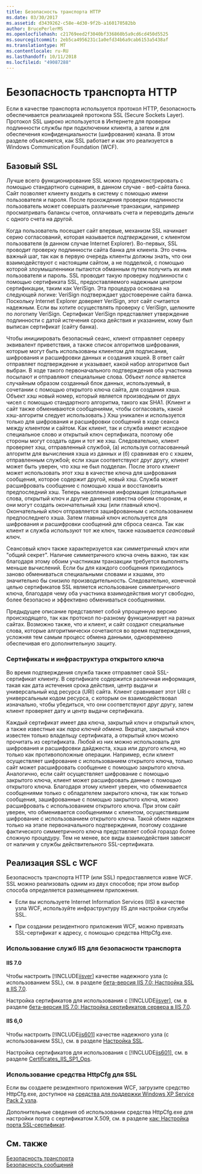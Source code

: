 ```yaml
---
title: Безопасность транспорта HTTP
ms.date: 03/30/2017
ms.assetid: d3439262-c58e-4d30-9f2b-a160170582bb
author: BrucePerlerMS
ms.openlocfilehash: c21769eed2f3040bf336860b5a9cd6cd450d5525
ms.sourcegitcommit: 2eb5ca4956231c1a0efd34b6a9cab6153a5438af
ms.translationtype: MT
ms.contentlocale: ru-RU
ms.lasthandoff: 10/11/2018
ms.locfileid: "49087288"
---
```

# <a name="http-transport-security"></a>Безопасность транспорта HTTP
Если в качестве транспорта используется протокол HTTP, безопасность обеспечивается реализацией протокола SSL (Secure Sockets Layer). Протокол SSL широко используется в Интернете для проверки подлинности службы при подключении клиента, а затем и для обеспечения конфиденциальности (шифрования) канала. В этом разделе объясняется, как SSL работает и как это реализуется в Windows Communication Foundation (WCF).  
  
## <a name="basic-ssl"></a>Базовый SSL  
 Лучше всего функционирование SSL можно продемонстрировать с помощью стандартного сценария, в данном случае - веб-сайта банка. Сайт позволяет клиенту входить в систему с помощью имени пользователя и пароля. После прохождения проверки подлинности пользователь может совершать различные транзакции, например просматривать балансы счетов, оплачивать счета и переводить деньги с одного счета на другой.  
  
 Когда пользователь посещает сайт впервые, механизм SSL начинает серию согласований, которая называется *подтверждения*, с клиентом пользователя (в данном случае Internet Explorer). Во-первых, SSL проводит проверку подлинности сайта банка для клиента. Это очень важный шаг, так как в первую очередь клиенты должны знать, что они взаимодействуют с настоящим сайтом, а не подделкой, с помощью которой злоумышленники пытаются обманным путем получить их имя пользователя и пароль. SSL проводит такую проверку подлинности с помощью сертификата SSL, предоставляемого надежным центром сертификации, таким как VeriSign. Эта процедура основана на следующей логике: VeriSign подтверждает удостоверение сайта банка. Поскольку Internet Explorer доверяет VeriSign, этот сайт считается надежным. Если вы хотите осуществлять проверку с VeriSign, щелкните по логотипу VeriSign. Сертификат VeriSign представляет утверждение подлинности с датой истечения срока действия и указанием, кому был выписан сертификат (сайту банка).  
  
 Чтобы инициировать безопасный сеанс, клиент отправляет серверу эквивалент приветствия, а также список алгоритмов шифрования, которые могут быть использованы клиентом для подписания, шифрования и расшифровки данных и создания хэшей. В ответ сайт отправляет подтверждение и указывает, какой набор алгоритмов был выбран. В ходе такого первоначального подтверждения оба участника посылают и отправляют специальные слова. Объект *nonce* является случайным образом созданный блок данных, используемый, в сочетании с помощью открытого ключа сайта, для создания хэша. Объект *хэш* новый номер, который является производным от двух чисел с помощью стандартного алгоритма, такого как SHA1. (Клиент и сайт также обмениваются сообщениями, чтобы согласовать, какой хэш-алгоритм следует использовать.) Хэш уникален и используется только для шифрования и расшифровки сообщений в ходе сеанса между клиентом и сайтом. Как клиент, так и служба имеют исходное специальное слово и открытый ключ сертификата, поэтому обе стороны могут создать один и тот же хэш. Следовательно, клиент проверяет хэш, отправленный службой, (а) используя согласованный алгоритм для вычисления хэша из данных и (б) сравнивая его с хэшем, отправленным службой; если хэши соответствуют друг другу, клиент может быть уверен, что хэш не был подделан. После этого клиент может использовать этот хэш в качестве ключа для шифрования сообщения, которое содержит другой, новый хэш. Служба может расшифровать сообщение с помощью хэша и восстановить предпоследний хэш. Теперь накопленная информация (специальные слова, открытый ключ и другие данные) известна обеим сторонам, и они могут создать окончательный хэш (или главный ключ). Окончательный ключ отправляется зашифрованным с использованием предпоследнего хэша. Затем главный ключ используется для шифрования и расшифровки сообщений для сброса сеанса. Так как клиент и служба используют тот же ключ, также называется *сеансовый ключ*.  
  
 Сеансовый ключ также характеризуется как симметричный ключ или "общий секрет". Наличие симметричного ключа очень важно, так как благодаря этому обоим участникам транзакции требуется выполнять меньше вычислений. Если бы для каждого сообщения приходилось заново обмениваться специальными словами и хэшами, это значительно бы снизило производительность. Следовательно, конечной целью сертификатов SSL является использование симметричного ключа, благодаря чему оба участника взаимодействия могут свободно, более безопасно и эффективно обмениваться сообщениями.  
  
 Предыдущее описание представляет собой упрощенную версию происходящего, так как протокол по-разному функционирует на разных сайтах. Возможно также, что и клиент, и сайт создают специальные слова, которые алгоритмически сочетаются во время подтверждения, усложняя тем самым процесс обмена данными, одновременно обеспечивая его дополнительную защиту.  
  
### <a name="certificates-and-public-key-infrastructure"></a>Сертификаты и инфраструктура открытого ключа  
 Во время подтверждения служба также отправляет свой SSL-сертификат клиенту. В сертификате содержится различная информация, такая как дата истечения срока действия, центр выдачи и универсальный код ресурса (URI) сайта. Клиент сравнивает этот URI с универсальным кодом ресурса, с которым он взаимодействовал изначально, чтобы убедиться, что они соответствуют друг другу, затем клиент проверяет дату и центр выдачи сертификата.  
  
 Каждый сертификат имеет два ключа, закрытый ключ и открытый ключ, а также известные как *пара ключей обмена*. Вкратце, закрытый ключ известен только владельцу сертификата, а открытый ключ можно прочитать из сертификата. Любой из них можно использовать для шифрования и расшифровки дайджеста, хэша или другого ключа, но только как противоположные операции. Например, если клиент осуществляет шифрование с использованием открытого ключа, только сайт может расшифровать сообщение с помощью закрытого ключа. Аналогично, если сайт осуществляет шифрование с помощью закрытого ключа, клиент может расшифровать данные с помощью открытого ключа. Благодаря этому клиент уверен, что обменивается сообщениями только с обладателем закрытого ключа, так как только сообщения, зашифрованные с помощью закрытого ключа, можно расшифровать с использованием открытого ключа. При этом сайт уверен, что обменивается сообщениями с клиентом, осуществившим шифрование с использованием открытого ключа. Такой обмен надежен только на этапе первоначального подтверждения, поэтому создание фактического симметричного ключа представляет собой гораздо более сложную процедуру. Тем не менее, все виды взаимодействия зависят от наличия у службы действительного SSL-сертификата.  
  
## <a name="implementing-ssl-with-wcf"></a>Реализация SSL с WCF  
 Безопасность транспорта HTTP (или SSL) предоставляется извне WCF. SSL можно реализовать одним из двух способов; при этом выбор способа определяется размещением приложения.  
  
-   Если вы используете Internet Information Services (IIS) в качестве узла WCF, используйте инфраструктуру IIS для настройки службы SSL.  
  
-   При создании резидентного приложения WCF, можно привязать SSL-сертификат к адресу, с помощью средства HttpCfg.exe.  
  
### <a name="using-iis-for-transport-security"></a>Использование служб IIS для безопасности транспорта  
  
#### <a name="iis-70"></a>IIS 7.0  
 Чтобы настроить [!INCLUDE[iisver](../../../../includes/iisver-md.md)] качестве надежного узла (с использованием SSL), см. в разделе [бета-версия IIS 7.0: Настройка SSL в IIS 7.0](https://go.microsoft.com/fwlink/?LinkId=88600).  
  
 Настройка сертификатов для использования с [!INCLUDE[iisver](../../../../includes/iisver-md.md)], см. в разделе [бета-версия IIS 7.0: Настройка сертификатов сервера в IIS 7.0](https://go.microsoft.com/fwlink/?LinkID=88595).  
  
#### <a name="iis-60"></a>IIS 6,0  
 Чтобы настроить [!INCLUDE[iis601](../../../../includes/iis601-md.md)] качестве надежного узла (с использованием SSL), см. в разделе [Настройка SSL](https://go.microsoft.com/fwlink/?LinkId=88601).  
  
 Настройка сертификатов для использования с [!INCLUDE[iis601](../../../../includes/iis601-md.md)], см. в разделе [Certificates_IIS_SP1_Ops](https://go.microsoft.com/fwlink/?LinkId=88602).  
  
### <a name="using-httpcfg-for-ssl"></a>Использование средства HttpCfg для SSL  
 Если вы создаете резидентного приложения WCF, загрузите средство HttpCfg.exe, доступное на [средства для поддержки Windows XP Service Pack 2 узла](https://go.microsoft.com/fwlink/?LinkId=29002).  
  
 Дополнительные сведения об использовании средства HttpCfg.exe для настройки порта с сертификатом X.509, см. в разделе [как: Настройка порта SSL-сертификат](../../../../docs/framework/wcf/feature-details/how-to-configure-a-port-with-an-ssl-certificate.md).  
  
## <a name="see-also"></a>См. также  
 [Безопасность транспорта](../../../../docs/framework/wcf/feature-details/transport-security.md)  
 [Безопасность сообщений](../../../../docs/framework/wcf/feature-details/message-security-in-wcf.md)
